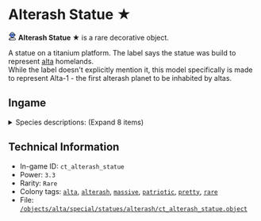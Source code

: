 # Alterash Statue ★

<img src="https://raw.githubusercontent.com/Ceterai/Enternia/main/objects/alta/special/statues/alterash/icon.png" alt="Alterash Statue ★ icon" loading="lazy" height="16px" width="auto" /> **Alterash Statue ★** is a rare decorative object.

A statue on a titanium platform. The label says the statue was build to represent [alta](https://ceterai.github.io/MyEnternia/Wiki/Tags/Alta) homelands.  
While the label doesn't explicitly mention it, this model specifically is made to represent Alta-1 - the first alterash planet to be inhabited by altas.

## Ingame

<details markdown="1"><summary>Species descriptions: (Expand 8 items)</summary>

- Alta: Home sweet home... On a pedestal!
- Apex: A statue on what looks to be a titanium platform. This work is impressive.
- Avian: A mysterious other world... How many there are like this? What does it hide?
- Floran: Alterash. Electric girlsss live here. And great Yaara Keeperssss too, guarding them.
- Glitch: Impressed. A pretty big statue, dedicated to a whole planet. Or planets.
- Human: A planet model. Someone's studying astronomy, it's pretty detailed.
- Hylotl: A vast planetary monument dedicated to a very specific alta planet. Not sure which one.
- Novakid: A big ol' planet statue. Seen many planets like this one here on my travels.

</details>

## Technical Information

- In-game ID: `ct_alterash_statue`
- Power: `3.3`
- Rarity: `Rare`
- Colony tags: [`alta`](https://ceterai.github.io/MyEnternia/Wiki/Tags/Alta), [`alterash`](https://ceterai.github.io/MyEnternia/Wiki/Tags/Alterash), [`massive`](https://ceterai.github.io/MyEnternia/Wiki/Tags/Massive), [`patriotic`](https://ceterai.github.io/MyEnternia/Wiki/Tags/Patriotic), [`pretty`](https://ceterai.github.io/MyEnternia/Wiki/Tags/Pretty), [`rare`](https://ceterai.github.io/MyEnternia/Wiki/Tags/Rare)
- File: [`/objects/alta/special/statues/alterash/ct_alterash_statue.object`](https://github.com/Ceterai/Enternia/blob/main/objects/alta/special/statues/alterash/ct_alterash_statue.object)
